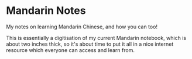 # Mandarin Notes
My notes on learning Mandarin Chinese, and how you can too!

This is essentially a digitisation of my current Mandarin notebook, which is
about two inches thick, so it's about time to put it all in a nice internet
resource which everyone can access and learn from.